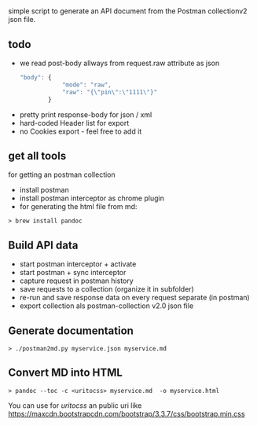 
#

simple script to generate an API document from the Postman collectionv2 json file.

## todo

* we read post-body allways from request.raw attribute as json
  ```javascript
  "body": {
              "mode": "raw",
              "raw": "{\"pin\":\"1111\"}"
          }
  ```
* pretty print response-body for json / xml
* hard-coded Header list for export
* no Cookies export - feel free to add it

## get all tools

for getting an postman collection

* install postman
* install postman interceptor as chrome plugin
* for generating the html file from md:
```
> brew install pandoc
```


## Build API data

* start postman interceptor + activate
* start postman + sync interceptor
* capture request in postman history
* save requests to a collection (organize it in subfolder)
* re-run and save response data on every request separate (in postman)
* export collection als postman-collection v2.0 json file

## Generate documentation

```
> ./postman2md.py myservice.json myservice.md
```

## Convert MD into HTML

```
> pandoc --toc -c <uritocss> myservice.md  -o myservice.html
```

You can use for *uritocss* an public uri like https://maxcdn.bootstrapcdn.com/bootstrap/3.3.7/css/bootstrap.min.css